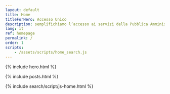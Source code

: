 ```yaml
---
layout: default
title: Home
titleForHero: Accesso Unico
description: semplifichiamo l’accesso ai servizi della Pubblica Amministrazione in Umbria
lang: it
ref: homepage
permalink: /
order: 1
scripts:
    - /assets/scripts/home_search.js
---
```


{% include hero.html %}

<main class="container my-4" markdown="1">

{% include posts.html %}

</main>

{% include search/script/js-home.html %}
